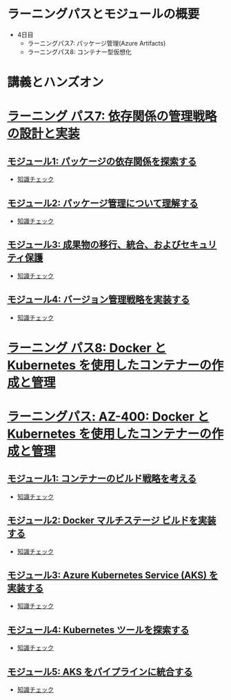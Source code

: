 # ラーニングパスとモジュールの概要

- 4日目
  - ラーニングパス7: パッケージ管理(Azure Artifacts)
  - ラーニングパス8: コンテナー型仮想化

# 講義とハンズオン

# [ラーニング パス7: 依存関係の管理戦略の設計と実装](https://docs.microsoft.com/ja-jp/learn/paths/az-400-design-implement-dependency-management-strategy/)

## [モジュール1: パッケージの依存関係を探索する](https://docs.microsoft.com/ja-jp/learn/modules/explore-package-dependencies/)

- [知識チェック](https://docs.microsoft.com/ja-jp/learn/modules/explore-package-dependencies/8-knowledge-check)

## [モジュール2: パッケージ管理について理解する](https://docs.microsoft.com/ja-jp/learn/modules/understand-package-management/)

- [知識チェック](https://docs.microsoft.com/ja-jp/learn/modules/understand-package-management/12-knowledge-check)

## [モジュール3: 成果物の移行、統合、およびセキュリティ保護](https://docs.microsoft.com/ja-jp/learn/modules/migrate-consolidating-secure-artifacts/)

- [知識チェック](https://docs.microsoft.com/ja-jp/learn/modules/migrate-consolidating-secure-artifacts/8-knowledge-check)

## [モジュール4: バージョン管理戦略を実装する](https://docs.microsoft.com/ja-jp/learn/modules/implement-versioning-strategy/)

- [知識チェック](https://docs.microsoft.com/ja-jp/learn/modules/implement-versioning-strategy/9-knowledge-check)


# [ラーニング パス8: Docker と Kubernetes を使用したコンテナーの作成と管理](https://docs.microsoft.com/ja-jp/learn/paths/az-400-create-manage-containers-using-docker-kubernetes/)

# [ラーニングパス: AZ-400: Docker と Kubernetes を使用したコンテナーの作成と管理](https://docs.microsoft.com/ja-jp/learn/paths/az-400-create-manage-containers-using-docker-kubernetes/)

## [モジュール1: コンテナーのビルド戦略を考える](https://docs.microsoft.com/ja-jp/learn/modules/design-container-build-strategy/)

- [知識チェック](https://docs.microsoft.com/ja-jp/learn/modules/design-container-build-strategy/11-knowledge-check)

## [モジュール2: Docker マルチステージ ビルドを実装する](https://docs.microsoft.com/ja-jp/learn/modules/implement-docker-multi-stage-builds/)

- [知識チェック](https://docs.microsoft.com/ja-jp/learn/modules/implement-docker-multi-stage-builds/8-knowledge-check)

## [モジュール3: Azure Kubernetes Service (AKS) を実装する](https://docs.microsoft.com/ja-jp/learn/modules/implement-azure-kubernetes-service/)

- [知識チェック](https://docs.microsoft.com/ja-jp/learn/modules/implement-azure-kubernetes-service/11-knowledge-check)

## [モジュール4: Kubernetes ツールを探索する](https://docs.microsoft.com/ja-jp/learn/modules/explore-kubernetes-tooling/)

- [知識チェック](https://docs.microsoft.com/ja-jp/learn/modules/explore-kubernetes-tooling/5-knowledge-check)

## [モジュール5: AKS をパイプラインに統合する](https://docs.microsoft.com/ja-jp/learn/modules/integrate-aks-pipelines/)

- [知識チェック](https://docs.microsoft.com/ja-jp/learn/modules/integrate-aks-pipelines/5-knowledge-check)